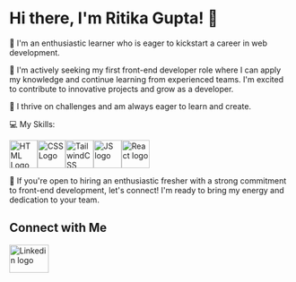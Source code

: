 # Hi there, I'm Ritika Gupta! 👋

🤯 I'm an enthusiastic learner who is eager to kickstart a career in web development.

💼 I'm actively seeking my first front-end developer role where I can apply my knowledge and continue learning from experienced teams. I'm excited to contribute to innovative projects and grow as a developer.

🚀 I thrive on challenges and am always eager to learn and create.


  💻 My Skills:
   <div style="display: flex; align-items: center;">
   <img src="https://cdn0.iconfinder.com/data/icons/social-network-7/50/22-1024.png" alt="HTML Logo" width="50" height="50"> 
   <img src="https://cdn.freebiesupply.com/logos/large/2x/css3-logo-png-transparent.png" alt="CSS Logo" width="50" height="50">
    <img src="https://tse2.mm.bing.net/th?id=OIP.4MLiXSkY-1i2fgt0gR6aowAAAA&pid=Api&P=0&h=180" alt="TailwindCSS Logo" width="50" height="50">
    <img src="https://tse4.mm.bing.net/th?id=OIP.PHBTJoshbg880IH9z_PB6QHaHa&pid=Api&P=0&h=180" alt="JS logo" width="50" height="50">
    <img src="http://logos-download.com/wp-content/uploads/2016/09/React_logo_logotype_emblem.png" alt="React logo" width="50" height="50">
   </div> 


🌟 If you're open to hiring an enthusiastic fresher with a strong commitment to front-end development, let's connect! I'm ready to bring my energy and dedication to your team.

## Connect with Me

<a href="https://www.linkedin.com/in/ritika-gupta-08058845/">
 <img src="https://myclouddoor.com/wp-content/uploads/2019/11/Linkedin-logo.png" alt="Linkedin logo" width="70" height="50">
   </a>


